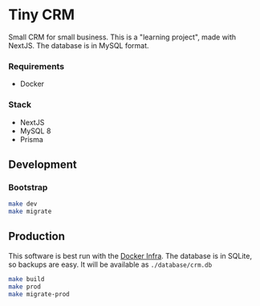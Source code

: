 # Tiny CRM

Small CRM for small business. This is a "learning project", 
made with NextJS. The database is in MySQL format.

### Requirements
- Docker

### Stack
- NextJS
- MySQL 8
- Prisma

## Development

### Bootstrap

```bash
make dev
make migrate
```

## Production

This software is best run with the [Docker Infra](https://github.com/sirber/infra). The database is in SQLite, so backups are easy. It will be available as `./database/crm.db`

```bash
make build
make prod
make migrate-prod
```